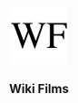 <p align="center">
    <a href="https://djangochannel.com" target="_blank" rel="noopener noreferrer">
        <img width="100" src="favicon.ico" title="djangoschool">
    </a>
</p>

<h2 align="center">Wiki Films</h2>
